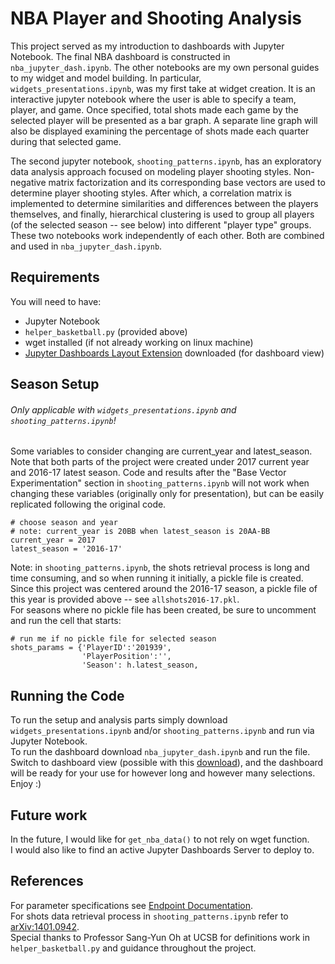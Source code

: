 # NBA Player and Shooting Analysis

This project served as my introduction to dashboards with Jupyter Notebook. The final NBA dashboard is constructed in `nba_jupyter_dash.ipynb`. The other notebooks are my own personal guides to my widget and model building. In particular, `widgets_presentations.ipynb`, was my first take at widget creation. It is an interactive jupyter notebook where the user is able to specify a team, player, and game. Once specified, total shots made each game by the selected player will be presented as a bar graph. A separate line graph will also be displayed examining the percentage of shots made each quarter during that selected game.

The second jupyter notebook, `shooting_patterns.ipynb`, has an exploratory data analysis approach focused on modeling player shooting styles. Non-negative matrix factorization and its corresponding base vectors are used to determine player shooting styles. After which, a correlation matrix is implemented to determine similarities and differences between the players themselves, and finally, hierarchical clustering is used to group all players (of the selected season -- see below) into different "player type" groups. These two notebooks work independently of each other. Both are combined and used in `nba_jupyter_dash.ipynb`.

## Requirements

You will need to have:
- Jupyter Notebook
- `helper_basketball.py` (provided above)
- wget installed (if not already working on linux machine)
- [Jupyter Dashboards Layout Extension](https://github.com/jupyter/dashboards) downloaded (for dashboard view)

## Season Setup 

###### Only applicable with `widgets_presentations.ipynb` and `shooting_patterns.ipynb`!
 
Some variables to consider changing are current_year and latest_season. Note that both parts of the project were created under 2017 current year and 2016-17 latest season. Code and results after the "Base Vector Experimentation" section in `shooting_patterns.ipynb` will not work when changing these variables (originally only for presentation), but can be easily replicated following the original code.

```
# choose season and year
# note: current_year is 20BB when latest_season is 20AA-BB
current_year = 2017
latest_season = '2016-17'
```

Note: in `shooting_patterns.ipynb`, the shots retrieval process is long and time consuming, and so when running it initially, a pickle file is created. Since this project was centered around the 2016-17 season, a pickle file of this year is provided above -- see `allshots2016-17.pkl`.  
For seasons where no pickle file has been created, be sure to uncomment and run the cell that starts:

```
# run me if no pickle file for selected season
shots_params = {'PlayerID':'201939',
                'PlayerPosition':'',
                'Season': h.latest_season,
```

## Running the Code

To run the setup and analysis parts simply download `widgets_presentations.ipynb` and/or `shooting_patterns.ipynb` and run via Jupyter Notebook.  
To run the dashboard download `nba_jupyter_dash.ipynb` and run the file. Switch to dashboard view (possible with this [download](https://github.com/jupyter/dashboards)), and the dashboard will be ready for your use for however long and however many selections. Enjoy :)

## Future work

In the future, I would like for `get_nba_data()` to not rely on wget function.  
I would also like to find an active Jupyter Dashboards Server to deploy to.

## References

For parameter specifications see [Endpoint Documentation](https://github.com/seemethere/nba_py/wiki/stats.nba.com-Endpoint-Documentation).  
For shots data retrieval process in `shooting_patterns.ipynb` refer to [arXiv:1401.0942](https://arxiv.org/abs/1401.0942).  
Special thanks to Professor Sang-Yun Oh at UCSB for definitions work in `helper_basketball.py` and guidance throughout the project.
